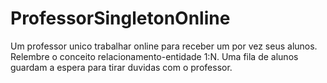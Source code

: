 # ProfessorSingletonOnline
Um professor unico trabalhar online para receber um por vez seus alunos. Relembre o conceito relacionamento-entidade 1:N. Uma fila de alunos guardam a espera para tirar duvidas com o professor.
